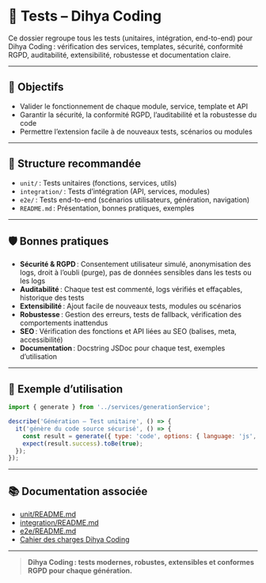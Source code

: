 # 🧪 Tests – Dihya Coding

Ce dossier regroupe tous les tests (unitaires, intégration, end-to-end) pour Dihya Coding : vérification des services, templates, sécurité, conformité RGPD, auditabilité, extensibilité, robustesse et documentation claire.

---

## 🚀 Objectifs

- Valider le fonctionnement de chaque module, service, template et API
- Garantir la sécurité, la conformité RGPD, l’auditabilité et la robustesse du code
- Permettre l’extension facile à de nouveaux tests, scénarios ou modules

---

## 📁 Structure recommandée

- `unit/` : Tests unitaires (fonctions, services, utils)
- `integration/` : Tests d’intégration (API, services, modules)
- `e2e/` : Tests end-to-end (scénarios utilisateurs, génération, navigation)
- `README.md` : Présentation, bonnes pratiques, exemples

---

## 🛡️ Bonnes pratiques

- **Sécurité & RGPD** : Consentement utilisateur simulé, anonymisation des logs, droit à l’oubli (purge), pas de données sensibles dans les tests ou les logs
- **Auditabilité** : Chaque test est commenté, logs vérifiés et effaçables, historique des tests
- **Extensibilité** : Ajout facile de nouveaux tests, modules ou scénarios
- **Robustesse** : Gestion des erreurs, tests de fallback, vérification des comportements inattendus
- **SEO** : Vérification des fonctions et API liées au SEO (balises, meta, accessibilité)
- **Documentation** : Docstring JSDoc pour chaque test, exemples d’utilisation

---

## 📝 Exemple d’utilisation

```js
import { generate } from '../services/generationService';

describe('Génération – Test unitaire', () => {
  it('génère du code source sécurisé', () => {
    const result = generate({ type: 'code', options: { language: 'js', content: 'let x = 1;' } });
    expect(result.success).toBe(true);
  });
});
```

---

## 📚 Documentation associée

- [unit/README.md](./unit/README.md)
- [integration/README.md](./integration/README.md)
- [e2e/README.md](./e2e/README.md)
- [Cahier des charges Dihya Coding](../../docs/user_guide/README.md)

---

> **Dihya Coding : tests modernes, robustes, extensibles et conformes RGPD pour chaque génération.**